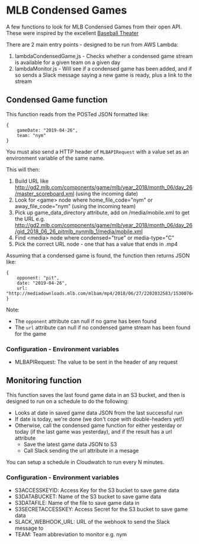 # MLB Condensed Games

A few functions to look for MLB Condensed Games from their open API. These were inspired by the excellent [Baseball Theater](https://github.com/jakelauer/BaseballTheater)

There are 2 main entry points - designed to be run from AWS Lambda:

1. lambdaCondensedGame,js - Checks whether a condensed game stream is available for a given team on a given day
2. lambdaMonitor.js - Will see if a condensed game has been added, and if so sends a Slack message saying a new game is ready, plus a link to the stream

## Condensed Game function

This function reads from the POSTed JSON formatted like:

```
{
	gameDate: "2019-04-26",
	team: "nym"
}
```

You must also send a HTTP header of ```MLBAPIRequest``` with a value set as an environment variable of the same name.

This will then:

1. Build URL like http://gd2.mlb.com/components/game/mlb/year_2018/month_06/day_26/master_scoreboard.xml (using the incoming date)
2. Look for &lt;game&gt; node where home_file_code="nym" or away_file_code="nym” (using the incoming team)
3. Pick up game_data_directory attribute, add on /media/mobile.xml to get the URL e.g. http://gd2.mlb.com/components/game/mlb/year_2018/month_06/day_26/gid_2018_06_26_pitmlb_nynmlb_1/media/mobile.xml 
4. Find &lt;media&gt; node where condensed="true" or media-type="C"
5. Pick the correct URL node - one that has a value that ends in .mp4

Assuming that a condensed game is found, the function then returns JSON like:
```
{
	opponent: "pit",
	date: "2019-04-26",
	url: "http://mediadownloads.mlb.com/mlbam/mp4/2018/06/27/2202032583/1530076464641/asset_1200K.mp4"
}
```

Note:
- The ```opponent``` attribute can null if no game has been found
- The ```url``` attribute can null if no condensed game stream has been found for the game


### Configuration - Environment variables
- MLBAPIRequest: The value to be sent in the header of any request


## Monitoring function

This function saves the last found game data in an S3 bucket, and then is designed to run on a schedule to do the following:

- Looks at date in saved game data JSON from the last successful run
- If date is today, we're done (we don't cope with double-headers yet!)
- Otherwise, call the condensed game function for either yesterday or today (if the last game was yesterday), and if the result has a url attribute
    - Save the latest game data JSON to S3
    - Call Slack sending the url attribute in a mesage


You can setup a schedule in Cloudwatch to run every N minutes.

### Configuration - Environment variables
- S3ACCESSKEYID: Access Key for the S3 bucket to save game data
- S3DATABUCKET: Name of the S3 bucket to save game data
- S3DATAFILE: Name of the file to save game data in
- S3SECRETACCESSKEY: Access Secret for the S3 bucket to save game data
- SLACK_WEBHOOK_URL: URL of the webhook to send the Slack message to
- TEAM: Team abbreviation to monitor e.g. nym

